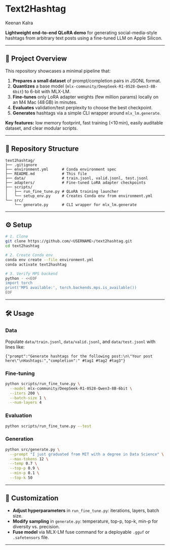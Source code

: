 # Text2Hashtag

Keenan Kalra

**Lightweight end-to-end QLoRA demo** for generating social-media-style hashtags from arbitrary text posts using a fine-tuned LLM on Apple Silicon.

---

## 🚀 Project Overview

This repository showcases a minimal pipeline that:

1. **Prepares a small dataset** of prompt/completion pairs in JSONL format.
2. **Quantizes** a base model (`mlx-community/DeepSeek-R1-0528-Qwen3-8B-6bit`) to 6-bit with MLX-LM.
3. **Fine-tunes** only LoRA adapter weights (few million params) locally on an M4 Mac (48 GB) in minutes.
4. **Evaluates** validation/test perplexity to choose the best checkpoint.
5. **Generates** hashtags via a simple CLI wrapper around `mlx_lm.generate`.

**Key features:** low memory footprint, fast training (<10 min), easily auditable dataset, and clear modular scripts.

---

## 📁 Repository Structure

```
text2hashtag/
├── .gitignore
├── environment.yml      # Conda environment spec
├── README.md            # This file
├── data/                # train.jsonl, valid.jsonl, test.jsonl
├── adapters/            # Fine-tuned LoRA adapter checkpoints
├── scripts/
│   ├── run_fine_tune.py # QLoRA training launcher
│   └── setup_env.py     # Creates Conda env from environment.yml
└── src/
    └── generate.py      # CLI wrapper for mlx_lm.generate
```

---

## ⚙️ Setup

```bash
# 1. Clone
git clone https://github.com/<USERNAME>/text2hashtag.git
cd text2hashtag

# 2. Create Conda env
conda env create --file environment.yml
conda activate text2hashtag

# 3. Verify MPS backend
python - <<EOF
import torch
print('MPS available:', torch.backends.mps.is_available())
EOF
```

---

## 🛠️ Usage

### Data

Populate `data/train.jsonl`, `data/valid.jsonl`, and `data/test.jsonl` with lines like:

```jsonl
{"prompt":"Generate hashtags for the following post:\n\"Your post here\"\nHashtags:","completion":" #tag1 #tag2 #tag3"}
```

### Fine-tuning

```bash
python scripts/run_fine_tune.py \
  --model mlx-community/DeepSeek-R1-0528-Qwen3-8B-6bit \
  --iters 200 \
  --batch-size 1 \
  --num-layers 4
```

### Evaluation

```bash
python scripts/run_fine_tune.py --test
```

### Generation

```bash
python src/generate.py \
  --prompt "I just graduated from MIT with a degree in Data Science" \
  --max-tokens 12 \
  --temp 0.7 \
  --top-p 0.9 \
  --min-p 0.1 \
  --top-k 50
```

---

## 📝 Customization

* **Adjust hyperparameters** in `run_fine_tune.py`: iterations, layers, batch size.
* **Modify sampling** in `generate.py`: temperature, top-p, top-k, min-p for diversity vs. precision.
* **Fuse model** via MLX-LM fuse command for a deployable `.gguf` or `.safetensors` file.

---

